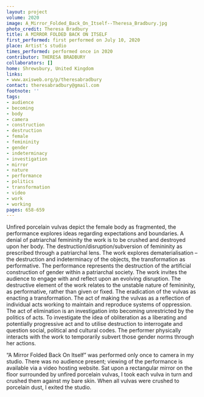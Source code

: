 ```yaml
---
layout: project
volume: 2020
image: A_Mirror_Folded_Back_On_Itself--Theresa_Bradbury.jpg
photo_credit: Theresa Bradbury
title: A MIRROR FOLDED BACK ON ITSELF
first_performed: first performed on July 10, 2020
place: Artist’s studio
times_performed: performed once in 2020
contributor: THERESA BRADBURY
collaborators: []
home: Shrewsbury, United Kingdom
links:
- www.axisweb.org/p/theresabradbury
contact: theresabradbury@gmail.com
footnote: ''
tags:
- audience
- becoming
- body
- camera
- construction
- destruction
- female
- femininity
- gender
- indeterminacy
- investigation
- mirror
- nature
- performance
- politics
- transformation
- video
- work
- working
pages: 658-659
---
```



Unfired porcelain vulvas depict the female body as fragmented, the performance explores ideas regarding expectations and boundaries. A denial of patriarchal femininity the work is to be crushed and destroyed upon her body. The destruction/disruption/subversion of femininity as prescribed through a patriarchal lens. The work explores dematerialisation – the destruction and indeterminacy of the objects, the transformation as performative. The performance represents the destruction of the artificial construction of gender within a patriarchal society. The work invites the audience to engage with and reflect upon an evolving disruption. The destructive element of the work relates to the unstable nature of femininity, as performative, rather than given or fixed. The eradication of the vulvas as enacting a transformation. The act of making the vulvas as a reflection of individual acts working to maintain and reproduce systems of oppression. The act of elimination is an investigation into becoming unrestricted by the politics of acts. To investigate the idea of obliteration as a liberating and potentially progressive act and to utilise destruction to interrogate and question social, political and cultural codes. The performer physically interacts with the work to temporarily subvert those gender norms through her actions.

“A Mirror Folded Back On Itself” was performed only once to camera in my studio. There was no audience present; viewing of the performance is available via a video hosting website. Sat upon a rectangular mirror on the floor surrounded by unfired porcelain vulvas, I took each vulva in turn and crushed them against my bare skin. When all vulvas were crushed to porcelain dust, I exited the studio.
